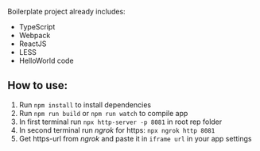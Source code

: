 Boilerplate project already includes:

- TypeScript
- Webpack
- ReactJS
- LESS
- HelloWorld code

## How to use:

1. Run `npm install` to install dependencies
2. Run `npm run build` or `npm run watch` to compile app
3. In first terminal run `npx http-server -p 8081` in root rep folder
4. In second terminal run _ngrok_ for https: `npx ngrok http 8081`
5. Get https-url from _ngrok_ and paste it in `iframe url` in your app settings
